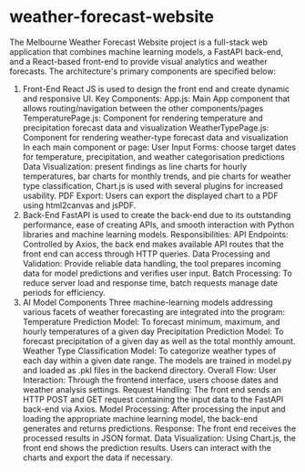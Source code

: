 # weather-forecast-website

The Melbourne Weather Forecast Website project is a full-stack web application that combines machine learning models, a FastAPI back-end, and a React-based front-end to provide visual analytics and weather forecasts. The architecture's primary components are specified below:
1. Front-End
React JS is used to design the front end and create dynamic and responsive UI.
Key Components:
App.js: Main App component that allows routing/navigation between the other components/pages
TemperaturePage.js: Component for rendering temperature and precipitation forecast data and visualization
WeatherTypePage.js: Component for rendering weather-type forecast data and visualization
In each main component or page: 
User Input Forms: choose target dates for temperature, precipitation, and weather categorisation predictions 
Data Visualization: present findings as line charts for hourly temperatures, bar charts for monthly trends, and pie charts for weather type classification, Chart.js is used with several plugins for increased usability.
PDF Export: Users can export the displayed chart to a PDF using html2canvas and jsPDF.
2. Back-End
FastAPI is used to create the back-end due to its outstanding performance, ease of creating APIs, and smooth interaction with Python libraries and machine learning models.
Responsibilities:
API Endpoints: Controlled by Axios, the back end makes available API routes that the front end can access through HTTP queries.
Data Processing and Validation: Provide reliable data handling, the tool prepares incoming data for model predictions and verifies user input.
Batch Processing: To reduce server load and response time, batch requests manage date periods for efficiency.
3. AI Model Components
Three machine-learning models addressing various facets of weather forecasting are integrated into the program:
Temperature Prediction Model: To forecast minimum, maximum, and hourly temperatures of a given day
Precipitation Prediction Model: To forecast precipitation of a given day as well as the total monthly amount.
Weather Type Classification Model: To categorize weather types of each day within a given date range.
The models are trained in model.py and loaded as .pkl files in the backend directory.
Overall Flow:
User Interaction: Through the frontend interface, users choose dates and weather analysis settings.
Request Handling: The front end sends an HTTP POST and GET request containing the input data to the FastAPI back-end via Axios.
Model Processing: After processing the input and loading the appropriate machine learning model, the back-end generates and returns predictions.
Response: The front end receives the processed results in JSON format.
Data Visualization: Using Chart.js, the front end shows the prediction results. Users can interact with the charts and export the data if necessary.
